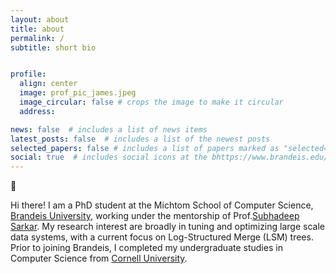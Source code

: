 ```yaml
---
layout: about
title: about
permalink: /
subtitle: short bio


profile:
  align: center
  image: prof_pic_james.jpeg
  image_circular: false # crops the image to make it circular
  address: 

news: false  # includes a list of news items
latest_posts: false  # includes a list of the newest posts
selected_papers: false # includes a list of papers marked as "selected={true}"
social: true  # includes social icons at the bhttps://www.brandeis.edu/computer-science/index.htmlottom of the page
---
```


👋 

Hi there! I am a PhD student at the Michtom School of Computer Science, [Brandeis University](https://www.brandeis.edu/computer-science/), working under the mentorship of Prof.[Subhadeep Sarkar](https://subhadeep.net/). My research interest are broadly in tuning and optimizing large scale data systems, with a current focus on Log-Structured Merge (LSM) trees. Prior to joining Brandeis, I completed my undergraduate studies in Computer Science from [Cornell University](https://www.cs.cornell.edu/). 

